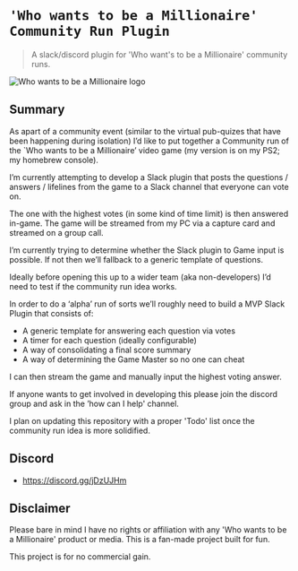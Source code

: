 # `'Who wants to be a Millionaire' Community Run Plugin`

> A slack/discord plugin for 'Who want's to be a Millionaire' community runs.

![Who wants to be a Millionaire logo](https://upload.wikimedia.org/wikipedia/en/4/4e/Who_Wants_to_Be_a_Millionaire.png)

## Summary
As apart of a community event (similar to the virtual pub-quizes that have been happening during isolation) I’d like to put together a Community run of the `Who wants to be a Millionaire’ video game (my version is on my PS2; my homebrew console). 

I’m currently attempting to develop a Slack plugin that posts the questions / answers / lifelines from the game to a Slack channel that everyone can vote on. 

The one with the highest votes (in some kind of time limit) is then answered in-game. The game will be streamed from my PC via a capture card and streamed on a group call. 

I’m currently trying to determine whether the Slack plugin to Game input is possible. If not then we’ll fallback to a generic template of questions. 

Ideally before opening this up to a wider team (aka non-developers) I’d need to test if the community run idea works. 

In order to do a ‘alpha’ run of sorts we’ll roughly need to build a MVP Slack Plugin that consists of:
- A generic template for answering each question via votes
- A timer for each question (ideally configurable)
- A way of consolidating a final score summary
- A way of determining the Game Master so no one can cheat

I can then stream the game and manually input the highest voting answer.

If anyone wants to get involved in developing this please join the discord group and ask in the ’how can I help' channel.

I plan on updating this repository with a proper 'Todo' list once the community run idea is more solidified.

## Discord

- https://discord.gg/jDzUJHm

## Disclaimer

Please bare in mind I have no rights or affiliation with any 'Who wants to be a Millionaire' product or media. This is a fan-made project built for fun.

This project is for no commercial gain. 
